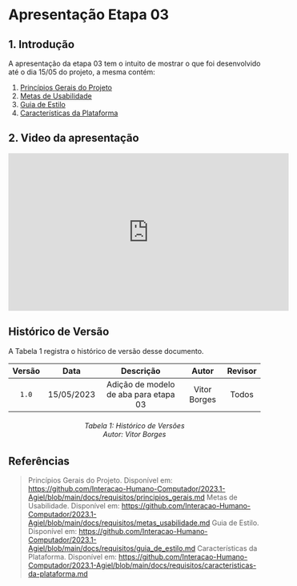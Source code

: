 # Apresentação Etapa 03

## 1. Introdução

<p align="justify">
A apresentação da etapa 03 tem o intuito de mostrar o que foi desenvolvido até o dia 15/05 do projeto, a mesma contém:
</p>

1. <a href="https://github.com/Interacao-Humano-Computador/2023.1-Agiel/blob/main/docs/requisitos/principios_gerais.md">Princípios Gerais do Projeto</a>
2. <a href="https://github.com/Interacao-Humano-Computador/2023.1-Agiel/blob/main/docs/requisitos/metas_usabilidade.md">Metas de Usabilidade</a>
3. <a href="https://github.com/Interacao-Humano-Computador/2023.1-Agiel/blob/main/docs/requisitos/guia_de_estilo.md">Guia de Estilo</a>
4. <a href="https://github.com/Interacao-Humano-Computador/2023.1-Agiel/blob/main/docs/requisitos/caracteristicas-da-plataforma.md">Características da Plataforma</a>

## 2. Video da apresentação
<iframe width="560" height="315" src="https://www.youtube.com/embed/9FNERJh48LI" title="YouTube video player" frameborder="0" allow="accelerometer; autoplay; clipboard-write; encrypted-media; gyroscope; picture-in-picture; web-share" allowfullscreen></iframe>

## Histórico de Versão
A Tabela 1 registra o histórico de versão desse documento.

| Versão | Data  |            Descrição              |     Autor      |    Revisor    |
|:------:|:-----:|:---------------------------------:|:--------------:|:-------------:|
| `1.0` | 15/05/2023 | Adição de modelo de aba para etapa 03 | Vitor Borges | Todos|
<h6 align = "center"> Tabela 1: Histórico de Versões
<br> Autor: Vitor Borges </h6>

## Referências
> Princípios Gerais do Projeto. Disponível em: <https://github.com/Interacao-Humano-Computador/2023.1-Agiel/blob/main/docs/requisitos/principios_gerais.md>
> Metas de Usabilidade. Disponível em: <https://github.com/Interacao-Humano-Computador/2023.1-Agiel/blob/main/docs/requisitos/metas_usabilidade.md>
> Guia de Estilo. Disponível em: <https://github.com/Interacao-Humano-Computador/2023.1-Agiel/blob/main/docs/requisitos/guia_de_estilo.md>
> Características da Plataforma. Disponível em: <https://github.com/Interacao-Humano-Computador/2023.1-Agiel/blob/main/docs/requisitos/caracteristicas-da-plataforma.md>